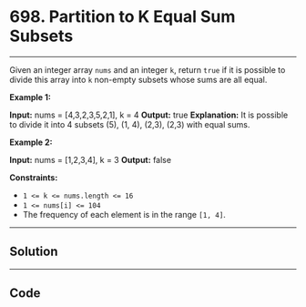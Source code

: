 # 698. Partition to K Equal Sum Subsets

---

Given an integer array `nums` and an integer `k`, return `true` if it is possible to divide this array into `k` non-empty subsets whose sums are all equal.

 

**Example 1:**


**Input:** nums = [4,3,2,3,5,2,1], k = 4
**Output:** true
**Explanation:** It is possible to divide it into 4 subsets (5), (1, 4), (2,3), (2,3) with equal sums.


**Example 2:**


**Input:** nums = [1,2,3,4], k = 3
**Output:** false


 

**Constraints:**

  * `1 <= k <= nums.length <= 16`
  * `1 <= nums[i] <= 104`
  * The frequency of each element is in the range `[1, 4]`.

---

## Solution



---

## Code
```python


```